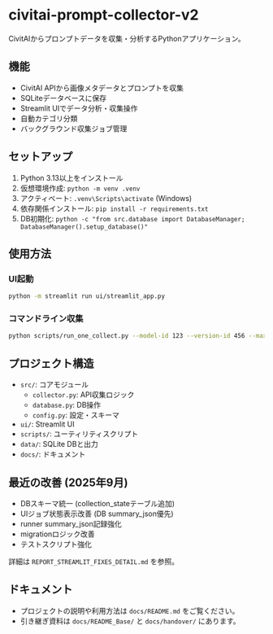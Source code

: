 # civitai-prompt-collector-v2

CivitAIからプロンプトデータを収集・分析するPythonアプリケーション。

## 機能

- CivitAI APIから画像メタデータとプロンプトを収集
- SQLiteデータベースに保存
- Streamlit UIでデータ分析・収集操作
- 自動カテゴリ分類
- バックグラウンド収集ジョブ管理

## セットアップ

1. Python 3.13以上をインストール
2. 仮想環境作成: `python -m venv .venv`
3. アクティベート: `.venv\Scripts\activate` (Windows)
4. 依存関係インストール: `pip install -r requirements.txt`
5. DB初期化: `python -c "from src.database import DatabaseManager; DatabaseManager().setup_database()"`

## 使用方法

### UI起動
```bash
python -m streamlit run ui/streamlit_app.py
```

### コマンドライン収集
```bash
python scripts/run_one_collect.py --model-id 123 --version-id 456 --max-items 100
```

## プロジェクト構造

- `src/`: コアモジュール
  - `collector.py`: API収集ロジック
  - `database.py`: DB操作
  - `config.py`: 設定・スキーマ
- `ui/`: Streamlit UI
- `scripts/`: ユーティリティスクリプト
- `data/`: SQLite DBと出力
- `docs/`: ドキュメント

## 最近の改善 (2025年9月)

- DBスキーマ統一 (collection_stateテーブル追加)
- UIジョブ状態表示改善 (DB summary_json優先)
- runner summary_json記録強化
- migrationロジック改善
- テストスクリプト強化

詳細は `REPORT_STREAMLIT_FIXES_DETAIL.md` を参照。

## ドキュメント

- プロジェクトの説明や利用方法は `docs/README.md` をご覧ください。
- 引き継ぎ資料は `docs/README_Base/` と `docs/handover/` にあります。
